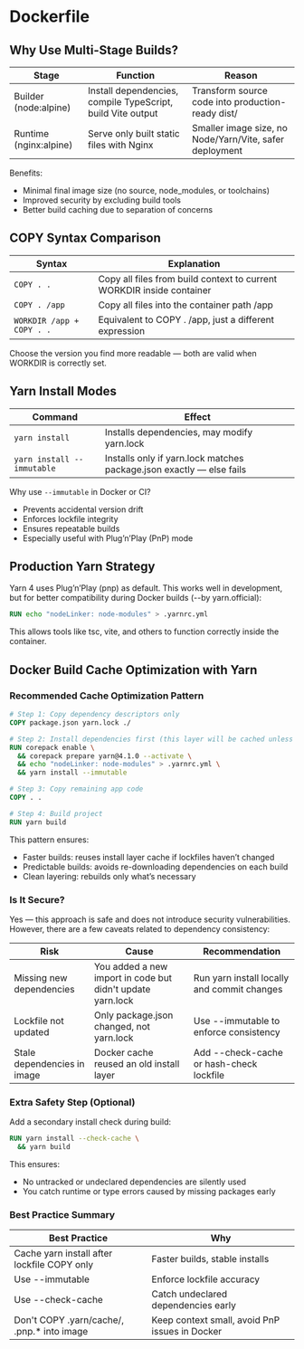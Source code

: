 # Dockerfile

## Why Use Multi-Stage Builds?

| Stage | Function | Reason |
| ----- | -------- | ------ |
| Builder (node:alpine) | Install dependencies, compile TypeScript, build Vite output | Transform source code into production-ready dist/ |
| Runtime (nginx:alpine) | Serve only built static files with Nginx | Smaller image size, no Node/Yarn/Vite, safer deployment |

Benefits:
- Minimal final image size (no source, node_modules, or toolchains)
- Improved security by excluding build tools
- Better build caching due to separation of concerns

## COPY Syntax Comparison

| Syntax | Explanation |
| ------ | ----------- |
| `COPY . .` | Copy all files from build context to current WORKDIR inside container |
| `COPY . /app` | Copy all files into the container path /app |
| `WORKDIR /app + COPY . .` | Equivalent to COPY . /app, just a different expression |

Choose the version you find more readable — both are valid when WORKDIR is correctly set.

## Yarn Install Modes

| Command | Effect |
| ------- | ------ |
| `yarn install` | Installs dependencies, may modify yarn.lock |
| `yarn install --immutable` | Installs only if yarn.lock matches package.json exactly — else fails |

Why use `--immutable` in Docker or CI?
- Prevents accidental version drift
- Enforces lockfile integrity
- Ensures repeatable builds
- Especially useful with Plug’n’Play (PnP) mode

## Production Yarn Strategy

Yarn 4 uses Plug’n’Play (pnp) as default. This works well in development, but for better compatibility during Docker builds (--by yarn.official):

```Dockerfile
RUN echo "nodeLinker: node-modules" > .yarnrc.yml
```

This allows tools like tsc, vite, and others to function correctly inside the container.

## Docker Build Cache Optimization with Yarn

### Recommended Cache Optimization Pattern

```Dockerfile
# Step 1: Copy dependency descriptors only
COPY package.json yarn.lock ./

# Step 2: Install dependencies first (this layer will be cached unless lockfiles change)
RUN corepack enable \
  && corepack prepare yarn@4.1.0 --activate \
  && echo "nodeLinker: node-modules" > .yarnrc.yml \
  && yarn install --immutable

# Step 3: Copy remaining app code
COPY . .

# Step 4: Build project
RUN yarn build
```

This pattern ensures:
- Faster builds: reuses install layer cache if lockfiles haven’t changed
- Predictable builds: avoids re-downloading dependencies on each build
- Clean layering: rebuilds only what’s necessary

### Is It Secure?

Yes — this approach is safe and does not introduce security vulnerabilities.
However, there are a few caveats related to dependency consistency:

| Risk | Cause | Recommendation |
|------|-------|----------------|
| Missing new dependencies | You added a new import in code but didn't update yarn.lock | Run yarn install locally and commit changes |
| Lockfile not updated | Only package.json changed, not yarn.lock | Use --immutable to enforce consistency |
| Stale dependencies in image | Docker cache reused an old install layer | Add --check-cache or hash-check lockfile |

### Extra Safety Step (Optional)

Add a secondary install check during build:

```Dockerfile
RUN yarn install --check-cache \
  && yarn build
```

This ensures:
- No untracked or undeclared dependencies are silently used
- You catch runtime or type errors caused by missing packages early

### Best Practice Summary

| Best Practice | Why |
|---------------|-----|
| Cache yarn install after lockfile COPY only | Faster builds, stable installs |
| Use --immutable | Enforce lockfile accuracy |
| Use --check-cache | Catch undeclared dependencies early |
| Don't COPY .yarn/cache/, .pnp.* into image | Keep context small, avoid PnP issues in Docker |
